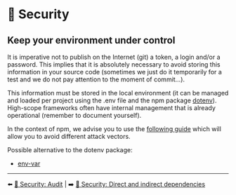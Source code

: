 # 🔐 Security

## Keep your environment under control

It is imperative not to publish on the Internet (git) a token, a login and/or a password. This implies that it is absolutely necessary to avoid storing this information in your source code (sometimes we just do it temporarily for a test and we do not pay attention to the moment of commit…).

This information must be stored in the local environment (it can be managed and loaded per project using the .env file and the npm package [dotenv](https://www.npmjs.com/package/dotenv)). High-scope frameworks often have internal management that is already operational (remember to document yourself).

In the context of npm, we advise you to use the [following guide](https://snyk.io/blog/ten-npm-security-best-practices/) which will allow you to avoid different attack vectors.

Possible alternative to the dotenv package:

- [env-var](https://github.com/evanshortiss/env-var)

---

⬅️ [🔐 Security: Audit](./2-audit.md) |
➡️ [🔐 Security: Direct and indirect dependencies](./4-dependencies.md)